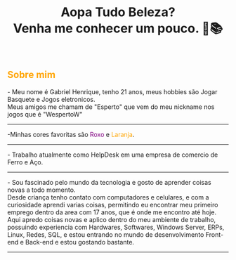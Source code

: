 <center>
<h1>Aopa Tudo Beleza? </br>Venha me conhecer um pouco. 🏀📚 </h1>
</center> <br>
<h2 style='color:orange'> Sobre mim </h2>
<span>
- Meu nome é Gabriel Henrique, tenho 21 anos, meus hobbies são Jogar Basquete e Jogos eletronicos.
<br>
 Meus amigos me chamam de "Esperto" que vem do meu nickname nos jogos que é "WespertoW"
</span>
</br><hr>
<span>
-Minhas cores favoritas são 
    <span style='color:purple'>Roxo</span> e 
    <span style='color:orange'>Laranja</span>.
</span>
</br><hr>
<span>
- Trabalho atualmente como HelpDesk em uma empresa de comercio de Ferro e Aço.
</span>
</br> <hr>
<span>
- Sou fascinado pelo mundo da tecnologia e gosto de aprender coisas novas a todo momento.
</span>
<br>
<span>
  Desde criança tenho contato com computadores e celulares, e com a curiosidade aprendi varias coisas,  permitindo eu encontrar meu primeiro emprego dentro da area com 17 anos, que é onde me encontro até hoje.
  <br> 
  Aqui apredo coisas novas e aplico dentro do meu ambiente de trabalho, possuindo experiencia com Hardwares, Softwares, Windows Server, ERPs, Linux, Redes, SQL, e estou entrando no mundo de desenvolvimento Front-end e Back-end e estou gostando bastante.
  </span>
  <br><hr>
